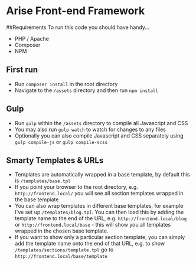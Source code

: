 # Arise Front-end Framework

##Requirements
To run this code you should have handy...
- PHP / Apache
- Composer
- NPM

## First run
- Run `composer install` in the root directory
- Navigate to the `/assets` directory and then run `npm install`

## Gulp
- Run `gulp` within the `/assets` directory to compile all Javascript and CSS
- You may also run `gulp watch` to watch for changes to any files
- Optionally you can also compile Javascript and CSS separately using `gulp compile-js` or `gulp compile-scss`

## Smarty Templates & URLs
- Templates are automatically wrapped in a base template, by default this is `/templates/base.tpl`
- If you point your browser to the root directory, e.g. `http://frontend.local/` you will see all section templates wrapped in the base template
- You can also wrap templates in different base templates, for example I've set up `/templates/blog.tpl`. You can then load this by adding the template name to the end of the URL, e.g. `http://frontend.local/blog` or `http://frontend.local/base` - this will show you all templates wrapped in the chosen base template.
- If you want to show only a particular section template, you can simply add the template name onto the end of that URL, e.g. to show `/templates/sections/template.tpl` go to `http://frontend.local/base/template`
